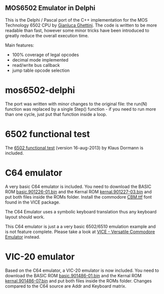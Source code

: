 ## MOS6502 Emulator in Delphi ##

This is the Delphi / Pascal port of the C++ implementation for the MOS Technology 6502 CPU by [Gianluca Ghettini](https://github.com/gianlucag/mos6502). The code is written to be more readable than fast, however some minor tricks have been introduced to greatly reduce the overall execution time.

Main features:

 * 100% coverage of legal opcodes
 * decimal mode implemented
 * read/write bus callback
 * jump table opcode selection

# mos6502-delphi #

The port was written with minor changes to the original file: the run(N) function was replaced by a single Step() function - if you need to run more than one cycle, just put that function inside a loop.

# 6502 functional test

The [6502 functional test](https://github.com/Klaus2m5/6502_65C02_functional_tests) (version 16-aug-2013) by Klaus Dormann is included.

# C64 emulator #

A very basic C64 emulator is included. You need to download the BASIC ROM [basic.901226-01.bin](http://www.commodore.ca/manuals/funet/cbm/firmware/computers/c64/basic.901226-01.bin) and the Kernal ROM [kernal.901227-03.bin](http://www.commodore.ca/manuals/funet/cbm/firmware/computers/c64/kernal.901227-03.bin) and put both files inside the ROMs folder. Install the commodore [CBM.ttf](https://github.com/bobsummerwill/VICE/raw/master/data/fonts/CBM.ttf) font found in the VICE package.

The C64 Emulator uses a symbolic keyboard translation thus any keyboard layout should work.

This C64 emulator is just a a very basic 6502/6510 emulation example and is not feature complete. Please take a look at [VICE - Versatile Commodore Emulator](http://vice-emu.sourceforge.net/) instead.

# VIC-20 emulator #

Based on the C64 emulator, a VIC-20 emulator is now included. You need to download the BASIC ROM [basic.901486-01.bin](http://www.commodore.ca/manuals/funet/cbm/firmware/computers/vic20/basic.901486-01.bin) and the Kernal ROM [kernal.901486-07.bin](http://www.commodore.ca/manuals/funet/cbm/firmware/computers/vic20/kernal.901486-07.bin) and put both files inside the ROMs folder. Changes compared to the C64 source are Addr and Keyboard matrix.

